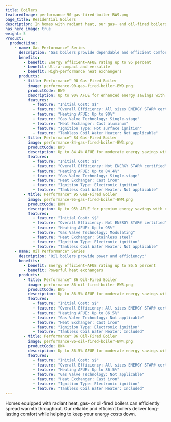 ```yaml
---
title: Boilers
featuredImage: performance-90-gas-fired-boiler-BW9.png
page_title: Residential Boilers
description: In homes with radiant heat, our gas- and oil-fired boilers efficiently power your system and spread warmth. Find a boiler today.
has_hero_image: true
weight: 5
Product:
  productLine:
    - name: Gas Performance™ Series
      description: "Gas boilers provide dependable and efficient comfort:"
      benefits:
        - benefit: Energy efficient—AFUE rating up to 95 percent
        - benefit: Ultra-compact and versatile
        - benefit: High-performance heat exchangers
      products:
        - title: Performance™ 90 Gas-Fired Boiler
          image: performance-90-gas-fired-boiler-BW9.png
          productCode: BW9
          description: Up to 90% AFUE for enhanced energy savings with standard comfort features.
          features:
            - feature: "Initial Cost: $$"
            - feature: "Overall Efficiency: All sizes ENERGY STAR® certified"
            - feature: "Heating AFUE: Up to 90%"
            - feature: "Gas Valve Technology: Single-stage"
            - feature: "Heat Exchanger: Cast aluminum"
            - feature: "Ignition Type: Hot surface ignition"
            - feature: "Tankless Coil Water Heater: Not applicable"
        - title: Performance™ 84 Gas-Fired Boiler
          image: performance-84-gas-fired-boiler-BW3.png
          productCode: BW3
          description: Up to 84.4% AFUE for moderate energy savings with standard comfort features.
          features:
            - feature: "Initial Cost: $$"
            - feature: "Overall Efficiency: Not ENERGY STAR® certified"
            - feature: "Heating AFUE: Up to 84.4%"
            - feature: "Gas Valve Technology: Single-stage"
            - feature: "Heat Exchanger: Cast iron"
            - feature: "Ignition Type: Electronic ignition"
            - feature: "Tankless Coil Water Heater: Not applicable"
        - title: Performance™ 95 Gas-Fired Boiler
          image: performance-95-gas-fired-boiler-BWM.png
          productCode: BWM
          description: Up to 95% AFUE for premium energy savings with enhanced comfort features.
          features:
            - feature: "Initial Cost: $$"
            - feature: "Overall Efficiency: Not ENERGY STAR® certified"
            - feature: "Heating AFUE: Up to 95%"
            - feature: "Gas Valve Technology: Modulating"
            - feature: "Heat Exchanger: Stainless steel"
            - feature: "Ignition Type: Electronic ignition"
            - feature: "Tankless Coil Water Heater: Not applicable"
    - name: Oil Performance™ Series
      description: "Oil boilers provide power and efficiency:"
      benefits:
        - benefit: Energy efficient—AFUE rating up to 86.5 percent
        - benefit: Powerful heat exchangers
      products:
        - title: Performance™ 86 Oil-Fired Boiler
          image: performance-86-oil-fired-boiler-BW5.png
          productCode: BW5
          description: Up to 86.5% AFUE for moderate energy savings with standard comfort features.
          features:
            - feature: "Initial Cost: $$"
            - feature: "Overall Efficiency: All sizes ENERGY STAR® certified"
            - feature: "Heating AFUE: Up to 86.5%"
            - feature: "Gas Valve Technology: Not applicable"
            - feature: "Heat Exchanger: Cast iron"
            - feature: "Ignition Type: Electronic ignition"
            - feature: "Tankless Coil Water Heater: Included"
        - title: Performance™ 86 Oil-Fired Boiler
          image: performance-86-oil-fired-boiler-BW4.png
          productCode: BW4
          description: Up to 86.5% AFUE for moderate energy savings with standard comfort features.
          features:
            - feature: "Initial Cost: $$"
            - feature: "Overall Efficiency: All sizes ENERGY STAR® certified"
            - feature: "Heating AFUE: Up to 86.5%"
            - feature: "Gas Valve Technology: Not applicable"
            - feature: "Heat Exchanger: Cast iron"
            - feature: "Ignition Type: Electronic ignition"
            - feature: "Tankless Coil Water Heater: Included"
---
```


Homes equipped with radiant heat, gas- or oil-fired boilers can efficiently spread warmth throughout. Our reliable and efficient boilers deliver long-lasting comfort while helping to keep your energy costs down.
